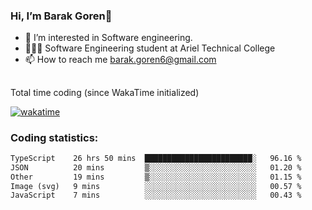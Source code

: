 ###  Hi, I’m Barak Goren👋
- 👀 I’m interested in Software engineering.
- 👨🏼‍🎓 Software Engineering student at Ariel Technical College
- 📫 How to reach me barak.goren6@gmail.com
##
Total time coding (since WakaTime initialized)

[![wakatime](https://wakatime.com/badge/user/5cc5ec80-a806-4ca2-a704-db29274e48cd.svg)](https://wakatime.com/@5cc5ec80-a806-4ca2-a704-db29274e48cd)

   
### Coding statistics:

<!--START_SECTION:waka-->

```txt
TypeScript    26 hrs 50 mins  ████████████████████████░   96.16 %
JSON          20 mins         ▒░░░░░░░░░░░░░░░░░░░░░░░░   01.20 %
Other         19 mins         ▒░░░░░░░░░░░░░░░░░░░░░░░░   01.15 %
Image (svg)   9 mins          ░░░░░░░░░░░░░░░░░░░░░░░░░   00.57 %
JavaScript    7 mins          ░░░░░░░░░░░░░░░░░░░░░░░░░   00.43 %
```

<!--END_SECTION:waka-->

<!---
barakgoren/barakgoren is a ✨ special ✨ repository because its `README.md` (this file) appears on your GitHub profile.
You can click the Preview link to take a look at your changes.
--->
